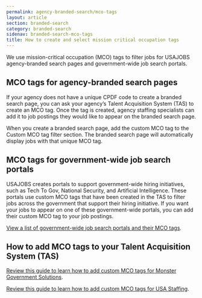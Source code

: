 ```yaml
---
permalink: agency-branded-search/mco-tags
layout: article
section: branded-search
category: branded-search
sidenav: branded-search-mco-tags
title: How to create and select mission critical occupation tags
---
```

We use mission-critical occupation (MCO) tags to filter jobs for USAJOBS agency-branded search pages and government-wide job search portals.

## MCO tags for agency-branded search pages

If your agency does not have a unique CPDF code to create a branded search page, you can ask your agency’s Talent Acquisition System (TAS) to create an MCO tag. Once the tag is created, agency staffing specialists can add it to job postings they would like to appear on the branded search page. 

When you create a branded search page, add the custom MCO tag to the Custom MCO tag filter section. The branded search page will automatically display jobs with that unique MCO tag.

## MCO tags for government-wide job search portals

USAJOBS creates portals to support government-wide hiring initiatives, such as Tech To Gov, National Security, and Artificial Intelligence. These portals use custom MCO tags that have been created in the TAS to filter jobs across the government that support their hiring initiative. If you want your jobs to appear on one of these government-wide portals, you can add their custom MCO tag to your job postings.

[View a list of government-wide job search portals and their MCO tags](portals).

## How to add MCO tags to your Talent Acquisition System (TAS)

[Review this guide to learn how to add custom MCO tags for Monster Government Solutions](/assets/How-to-select-mco-tags-monster.pdf).

[Review this guide to learn how to add custom MCO tags for USA Staffing](/assets/How-to-select-mco-tags-usas.pdf).
